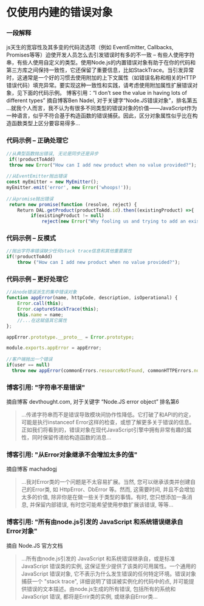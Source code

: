 #  仅使用内建的错误对象


### 一段解释

js天生的宽容性及其多变的代码流选项（例如 EventEmitter, Callbacks, Promises等等）迫使开发人员怎么去引发错误时有多的不一致 – 有些人使用字符串，有些人使用自定义的类型。使用Node.js的内置错误对象有助于在你的代码和第三方库之间保持一致性，它还保留了重要信息，比如StackTrace。当引发异常时，这通常是一个好的习惯去使用附加的上下文属性（如错误名称和相关的HTTP错误代码）填充异常。要实现这种一致性和实践，请考虑使用附加属性扩展错误对象，见下面的代码示例。
博客引用：“I don’t see the value in having lots of different types”
摘自博客Ben Nadel, 对于关键字“Node.JS错误对象”，排名第五
…就我个人而言，我不认为有很多不同类型的错误对象的价值——JavaScript作为一种语言，似乎不符合基于构造函数的错误捕获。因此，区分对象属性似乎比在构造函数类型上区分要容易得多…



### 代码示例 – 正确处理它

```javascript
//从典型函数抛出错误, 无论是同步还是异步
 if(!productToAdd)
 throw new Error("How can I add new product when no value provided?");
 
//从EventEmitter抛出错误
const myEmitter = new MyEmitter();
myEmitter.emit('error', new Error('whoops!'));
 
//从promise抛出错误
 return new promise(function (resolve, reject) {
	Return DAL.getProduct(productToAdd.id).then((existingProduct) =>{
		 if(existingProduct != null)
			 reject(new Error("Why fooling us and trying to add an existing product?"));

```

### 代码示例 – 反模式

```javascript
//抛出字符串错误缺少任何stack trace信息和其他重要属性
if(!productToAdd)
    throw ("How can I add new product when no value provided?");

```

### 代码示例 – 更好处理它

```javascript
//从node错误派生的集中错误对象
function appError(name, httpCode, description, isOperational) {
    Error.call(this);
    Error.captureStackTrace(this);
    this.name = name;
    //...在这赋值其它属性
};

appError.prototype.__proto__ = Error.prototype;

module.exports.appError = appError;
 
//客户端抛出一个错误
if(user == null)
  throw new appError(commonErrors.resourceNotFound, commonHTTPErrors.notFound, "further explanation", true)
```


### 博客引用: "字符串不是错误"
 摘自博客 devthought.com, 对于关键字 “Node.JS error object” 排名第6
 
 > …传递字符串而不是错误导致模块间协作性降低。它打破了和API的约定，可能是执行instanceof Error这样的检查，或想了解更多关于错误的信息。正如我们将看到的，错误对象在现代JavaScript引擎中拥有非常有趣的属性，同时保留传递给构造函数的消息…
 
### 博客引用: "从Error对象继承不会增加太多的值"
 摘自博客 machadogj
 
 > …我对Error类的一个问题是不太容易扩展。当然, 您可以继承该类并创建自己的Error类, 如 HttpError、DbError 等。然而, 这需要时间, 并且不会增加太多的价值, 除非你是在做一些关于类型的事情。有时, 您只想添加一条消息, 并保留内部错误, 有时您可能希望使用参数扩展该错误, 等等…

 ### 博客引用: "所有由node.js引发的 JavaScript 和系统错误继承自Error对象"
 摘自 Node.JS 官方文档
 
 > …所有由node.js引发的 JavaScript 和系统错误继承自，或是标准 JavaScript 错误类的实例, 这保证至少提供了该类的可用属性。一个通用的 JavaScript 错误对象, 它不表示为什么发生错误的任何特定环境。错误对象捕获一个 "stack trace", 详细说明了错误被实例化的代码中的点, 并可能提供错误的文本描述。由node.js生成的所有错误, 包括所有的系统和 JavaScript 错误, 都将是Errir类的实例, 或继承自Error类…
